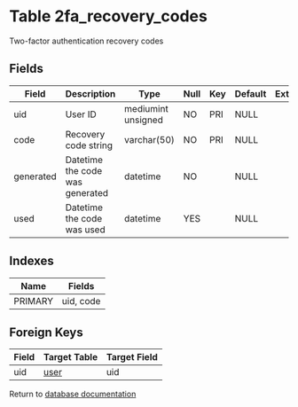 Table 2fa_recovery_codes
===========

Two-factor authentication recovery codes

Fields
------

| Field     | Description                     | Type               | Null | Key | Default | Extra |
| --------- | ------------------------------- | ------------------ | ---- | --- | ------- | ----- |
| uid       | User ID                         | mediumint unsigned | NO   | PRI | NULL    |       |
| code      | Recovery code string            | varchar(50)        | NO   | PRI | NULL    |       |
| generated | Datetime the code was generated | datetime           | NO   |     | NULL    |       |
| used      | Datetime the code was used      | datetime           | YES  |     | NULL    |       |

Indexes
------------

| Name | Fields |
|------|--------|
| PRIMARY | uid, code |

Foreign Keys
------------

| Field | Target Table | Target Field |
|-------|--------------|--------------|
| uid | [user](help/database/db_user) | uid |

Return to [database documentation](help/database)
